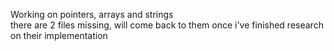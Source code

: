 Working on pointers, arrays and strings</br>
there are 2 files missing, will come back to them once i've finished research on their implementation
